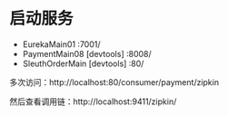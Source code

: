 

# 启动服务

* EurekaMain01 :7001/
* PaymentMain08 [devtools] :8008/
* SleuthOrderMain [devtools] :80/


多次访问：http://localhost:80/consumer/payment/zipkin

然后查看调用链：http://localhost:9411/zipkin/